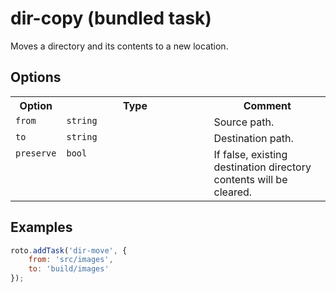 # dir-copy (bundled task)

Moves a directory and its contents to a new location.

## Options

<table>
	<tr>
		<th>Option</th>
		<th width="220px">Type</th>
		<th>Comment</th>
	</tr>
	<tr>
		<td valign="top"><code>from</code></td>
		<td valign="top"><code>string</code></td>
		<td valign="top">Source path.</td>
	</tr>
	<tr>
		<td valign="top"><code>to</code></td>
		<td valign="top"><code>string</code></td>
		<td valign="top">Destination path.</td>
	</tr>
	<tr>
		<td valign="top"><code>preserve</code></td>
		<td valign="top"><code>bool</code></td>
		<td valign="top">If false, existing destination directory contents will be cleared.</td>
	</tr>
</table>

## Examples

```javascript
roto.addTask('dir-move', {
	from: 'src/images',
	to: 'build/images'
});
```